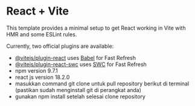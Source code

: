 # React + Vite

This template provides a minimal setup to get React working in Vite with HMR and some ESLint rules.

Currently, two official plugins are available:

- [@vitejs/plugin-react](https://github.com/vitejs/vite-plugin-react/blob/main/packages/plugin-react/README.md) uses [Babel](https://babeljs.io/) for Fast Refresh
- [@vitejs/plugin-react-swc](https://github.com/vitejs/vite-plugin-react-swc) uses [SWC](https://swc.rs/) for Fast Refresh
- npm version 9.7.1
- react js version 18.2.0
- masukkan command git clone untuk pull repository berikut di terminal (pastikan sudah menginstall git di perangkat anda)
- gunakan npm install setelah selesai clone repository

